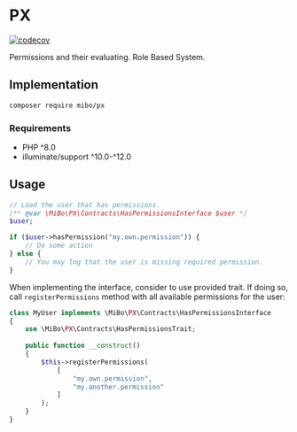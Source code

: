 # PX

[![codecov](https://codecov.io/gh/4513/px/graph/badge.svg?token=GDYA37GMXC)](https://codecov.io/gh/4513/px)

Permissions and their evaluating. Role Based System.

## Implementation

```bash
composer require mibo/px
```

### Requirements
* PHP ^8.0
* illuminate/support ^10.0-^12.0

## Usage

```php
// Load the user that has permissions.
/** @var \MiBo\PX\Contracts\HasPermissionsInterface $user */
$user;

if ($user->hasPermission("my.own.permission")) {
    // Do some action
} else {
    // You may log that the user is missing required permission.
}
```

When implementing the interface, consider to use provided trait. If doing so,
call `registerPermissions` method with all available permissions for the user:
```php
class MyUser implements \MiBo\PX\Contracts\HasPermissionsInterface
{
    use \MiBo\PX\Contracts\HasPermissionsTrait;
    
    public function __construct()
    {
        $this->registerPermissions(
            [
                "my.own.permission",
                "my.another.permission"
            ]
        );
    }
}
```
